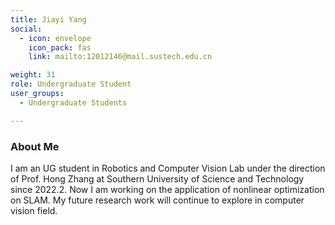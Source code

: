 ```yaml
---
title: Jiayi Yang
social:
  - icon: envelope 
    icon_pack: fas
    link: mailto:12012146@mail.sustech.edu.cn

weight: 31
role: Undergraduate Student
user_groups:
  - Undergraduate Students

---
```

### About Me
I am an UG student in Robotics and Computer Vision Lab under the direction of Prof. Hong Zhang at Southern University of Science and Technology since 2022.2. Now I am working on the application of nonlinear optimization on SLAM. My future research work will continue to explore in computer vision field.
